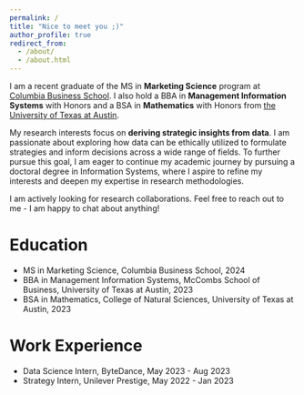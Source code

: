 ```yaml
---
permalink: /
title: "Nice to meet you ;)"
author_profile: true
redirect_from: 
  - /about/
  - /about.html
---
```


I am a recent graduate of the MS in **Marketing Science** program at [Columbia Business School](https://business.columbia.edu/). I also hold a BBA in **Management Information Systems** with Honors and a BSA in **Mathematics** with Honors from [the University of Texas at Austin](https://www.utexas.edu/). 

My research interests focus on **deriving strategic insights from data**. I am passionate about exploring how data can be ethically utilized to formulate strategies and inform decisions across a wide range of fields. To further pursue this goal, I am eager to continue my academic journey by pursuing a doctoral degree in Information Systems, where I aspire to refine my interests and deepen my expertise in research methodologies. 

I am actively looking for research collaborations. Feel free to reach out to me - I am happy to chat about anything! 

# Education

- MS in Marketing Science, Columbia Business School, 2024
- BBA in Management Information Systems, McCombs School of Business, University of Texas at Austin, 2023
- BSA in Mathematics, College of Natural Sciences, University of Texas at Austin, 2023

# Work Experience

- Data Science Intern, ByteDance, May 2023 - Aug 2023
- Strategy Intern, Unilever Prestige, May 2022 - Jan 2023
